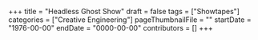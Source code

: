 +++
title = "Headless Ghost Show"
draft = false
tags = ["Showtapes"]
categories = ["Creative Engineering"]
pageThumbnailFile = ""
startDate = "1976-00-00"
endDate = "0000-00-00"
contributors = []
+++
